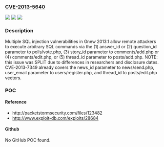 ### [CVE-2013-5640](https://cve.mitre.org/cgi-bin/cvename.cgi?name=CVE-2013-5640)
![](https://img.shields.io/static/v1?label=Product&message=n%2Fa&color=blue)
![](https://img.shields.io/static/v1?label=Version&message=n%2Fa&color=blue)
![](https://img.shields.io/static/v1?label=Vulnerability&message=n%2Fa&color=brighgreen)

### Description

Multiple SQL injection vulnerabilities in Gnew 2013.1 allow remote attackers to execute arbitrary SQL commands via the (1) answer_id or (2) question_id parameter to polls/vote.php, (3) story_id parameter to comments/add.php or (4) comments/edit.php, or (5) thread_id parameter to posts/add.php.  NOTE: this issue was SPLIT due to differences in researchers and disclosure dates. CVE-2013-7349 already covers the news_id parameter to news/send.php, user_email parameter to users/register.php, and thread_id to posts/edit.php vectors.

### POC

#### Reference
- http://packetstormsecurity.com/files/123482
- http://www.exploit-db.com/exploits/28684

#### Github
No GitHub POC found.

